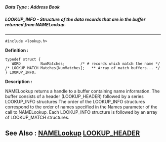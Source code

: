 ##### Data Type : Address Book
##### LOOKUP_INFO - Structure of the data records that are in the buffer returned from NAMELookup.
---
```
#include <lookup.h>
```

**Definition :**
```
typedef struct {
   WORD         NumMatches;       /* # records which match the name */
/* LOOKUP_MATCH Matches[NumMatches];   ** Array of match buffers... */
} LOOKUP_INFO;
```

**Description :**

NAMELookup returns a handle to a buffer containing name information. The buffer consists of a header (LOOKUP_HEADER) followed by a series LOOKUP_INFO structures  The order of the LOOKUP_INFO structures correspond to the order of names specified in the Names parameter of the call to NAMELookup.  Each LOOKUP_INFO structure is followed by an array of LOOKUP_MATCH structures.


**See Also :**
[NAMELookup](/domino-c-api-docs/reference/Func/NAMELookup)
[LOOKUP_HEADER](/domino-c-api-docs/reference/Data/LOOKUP_HEADER)
---
